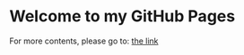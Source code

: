 # Welcome to my GitHub Pages

For more contents, please go to: [the link](https://mjtalbatana.github.io/portfolio)
